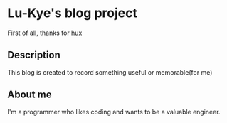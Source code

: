 # Lu-Kye's blog project
First of all, thanks for
[hux](https://github.com/Huxpro/huxpro.github.io)

## Description
This blog is created to record something useful or memorable(for me)

## About me
I'm a programmer who likes coding and wants to be a valuable engineer.
